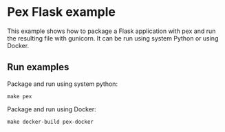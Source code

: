 Pex Flask example
=================

This example shows how to package a Flask application with pex and run the resulting file 
with gunicorn.
It can be run using system Python or using Docker.

Run examples
------------

Package and run using system python:

```
make pex
```

Package and run using Docker:

```
make docker-build pex-docker
```
